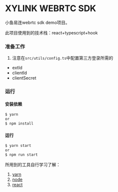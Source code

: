 # XYLINK WEBRTC SDK
小鱼易连webrtc sdk demo项目。

此项目使用到的技术栈：react+typescript+hook

### 准备工作
1. 注意在`src/utils/config.ts`中配置第三方登录所需的
  * extId
  * clientId
  * clientSecret

### 运行

#### 安装依赖
```bash
$ yarn
or
$ npm install
```

#### 运行
```bash
$ yarn start
or
$ npm run start
```
所用到的工具自行学习了解：
1. [yarn](https://yarn.bootcss.com/)
2. [node](https://nodejs.org/zh-cn/)
3. [react](https://reactjs.org/)

